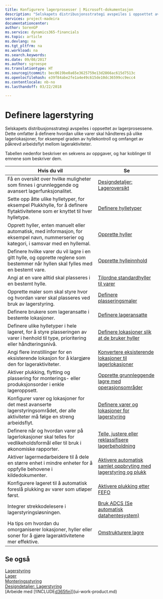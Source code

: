 ```yaml
---
title: Konfigurere lagerprosesser | Microsoft-dokumentasjon
description: "Selskapets distribusjonsstrategi avspeiles i oppsettet av lagerprosessene. Dette omfatter å definere hvordan ulike varer skal håndteres på ulike lagerlokasjoner, for eksempel graden av hyllekontroll og omfanget av påkrevd arbeidsflyt mellom lageraktiviteter."
services: project-madeira
documentationcenter: 
author: SorenGP
ms.service: dynamics365-financials
ms.topic: article
ms.devlang: na
ms.tgt_pltfrm: na
ms.workload: na
ms.search.keywords: 
ms.date: 09/08/2017
ms.author: sgroespe
ms.translationtype: HT
ms.sourcegitcommit: bec0619be0a65e3625759e13d2866ac615d7513c
ms.openlocfilehash: e39f84abe2fe1a4e49c615de10dc36599cc9ecc4
ms.contentlocale: nb-no
ms.lasthandoff: 03/22/2018

---
```

# <a name="setting-up-warehouse-management"></a>Definere lagerstyring
Selskapets distribusjonsstrategi avspeiles i oppsettet av lagerprosessene. Dette omfatter å definere hvordan ulike varer skal håndteres på ulike lagerlokasjoner, for eksempel graden av hyllekontroll og omfanget av påkrevd arbeidsflyt mellom lageraktiviteter.  

 Tabellen nedenfor beskriver en sekvens av oppgaver, og har koblinger til emnene som beskriver dem.   

|**Hvis du vil**|**Se**|  
|------------|-------------|  
|Få en oversikt over hvilke muligheter som finnes i grunnleggende og avansert lagerfunksjonalitet.|[Designdetaljer: Lageroversikt](design-details-warehouse-overview.md)|  
|Sette opp åtte ulike hylletyper, for eksempel Plukkhylle, for å definere flytaktivitetene som er knyttet til hver hylletype.|[Definere hylletyper](warehouse-how-to-set-up-bin-types.md)|  
|Opprett hyller, enten manuelt eller automatisk, med informasjon, for eksempel navn, nummerserier og kategori, i samsvar med en hyllemal.|[Opprette hyller](warehouse-how-to-create-individual-bins.md)|  
|Definere hvilke varer du vil lagre i en gitt hylle, og opprette reglene som bestemmer når hyllen skal fylles med en bestemt vare.|[Opprette hylleinnhold](warehouse-how-to-set-up-bin-contents.md)|  
|Angi at en vare alltid skal plasseres i en bestemt hylle.|[Tilordne standardhyller til varer](warehouse-how-to-assign-default-bins-to-items.md)|
|Opprette maler som skal styre hvor og hvordan varer skal plasseres ved bruk av lagerstyring.|[Definere plasseringsmaler](warehouse-how-to-set-up-put-away-templates.md)|
|Definere brukere som lageransatte i bestemte lokasjoner.|[Definere lageransatte](warehouse-how-to-set-up-warehouse-employees.md)|
|Definere ulike hylletyper i hele lageret, for å styre plasseringen av varer i henhold til type, prioritering eller håndteringsnivå.|[Definere lokasjoner slik at de bruker hyller](warehouse-how-to-set-up-locations-to-use-bins.md)|
|Angi flere innstillinger for en eksisterende lokasjon for å klargjøre den for lageraktiviteter.|[Konvertere eksisterende lokasjoner til lagerlokasjoner](warehouse-how-to-convert-existing-locations-to-warehouse-locations.md)|
|Aktiver plukking, flytting og plassering for monterings- eller produksjonsorder i enkle lageroppsett.|[Opprette grunnleggende lagre med operasjonsområder](warehouse-how-to-set-up-basic-warehouses-with-operations-areas.md)|  
|Konfigurer varer og lokasjoner for det mest avanserte lagerstyringsområdet, der alle aktiviteter må følge en streng arbeidsflyt.|[Definere varer og lokasjoner for lagerstyring](warehouse-how-to-set-up-items-for-directed-put-away-and-pick.md)|  
|Definere når og hvordan varer på lagerlokasjoner skal telles for vedlikeholdsformål eller til bruk i økonomiske rapporter.|[Telle, justere eller reklassifisere lagerbeholdning](inventory-how-count-adjust-reclassify.md)|
|Aktiver lagermedarbeidere til å dele en større enhet i mindre enheter for å oppfylle behovene i kildedokumenter.|[Aktivere automatisk samlet oppbryting med lagerstyring og plukk](warehouse-enable-automatic-breaking-bulk-with-directed-put-away-and-pick.md)|  
|Konfigurere lageret til å automatisk foreslå plukking av varer som utløper først.|[Aktivere plukking etter FEFO](warehouse-picking-by-fefo.md)|
|Integrer strekkodelesere i lagerstyringsløsningen.|[Bruk ADCS (Se automatisk datahentesystem)](warehouse-use-automated-data-capture-systems-adcs.md)|  
|Ha tips om hvordan du omorganiserer lokasjoner, hyller eller soner for å gjøre lageraktivitetene mer effektive.|[Omstrukturere lagre](warehouse-how-to-restructure-warehouses.md)|  

## <a name="see-also"></a>Se også  
[Lagerstyring](warehouse-manage-warehouse.md)  
[Lager](inventory-manage-inventory.md)  
[Monteringsstyring](assembly-assemble-items.md)    
[Designdetaljer: Lagerstyring](design-details-warehouse-management.md)  
[Arbeide med [!INCLUDE[d365fin](includes/d365fin_md.md)]](ui-work-product.md)

